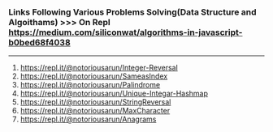 ### Links Following Various Problems Solving(Data Structure and Algoithams)  >>> On Repl https://medium.com/siliconwat/algorithms-in-javascript-b0bed68f4038

 *** 
  1) https://repl.it/@notoriousarun/Integer-Reversal
  2) https://repl.it/@notoriousarun/SameasIndex
  3) https://repl.it/@notoriousarun/Palindrome
  4) https://repl.it/@notoriousarun/Unique-Integar-Hashmap
  5) https://repl.it/@notoriousarun/StringReversal
  6) https://repl.it/@notoriousarun/MaxCharacter
  7) https://repl.it/@notoriousarun/Anagrams

